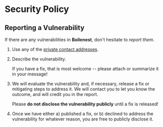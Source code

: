 # Security Policy

## Reporting a Vulnerability

If there are any vulnerabilities in **Boilenest**, don't hesitate to _report them_.

1. Use any of the [private contact addresses](https://github.com/devalexanderdaza/boilenest#support).
2. Describe the vulnerability.

   If you have a fix, that is most welcome -- please attach or summarize it in your message!

3. We will evaluate the vulnerability and, if necessary, release a fix or mitigating steps to address it. We will contact you to let you know the outcome, and will credit you in the report.

   Please **do not disclose the vulnerability publicly** until a fix is released!

4. Once we have either a) published a fix, or b) declined to address the vulnerability for whatever reason, you are free to publicly disclose it.
